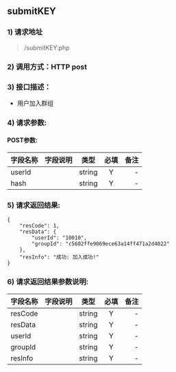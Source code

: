

## submitKEY

### 1) 请求地址

> /submitKEY.php

### 2) 调用方式：HTTP post

### 3) 接口描述：

* 用户加入群组

### 4) 请求参数:


#### POST参数:
|字段名称       |字段说明         |类型            |必填            |备注     |
| -------------|:--------------:|:--------------:|:--------------:| ------:|
|userId||string|Y|-|
|hash||string|Y|-|



### 5) 请求返回结果:

```
{
    "resCode": 1,
    "resData": {
        "userId": "10010",
        "groupId": "c5602ffe9069ece63a14ff471a2d4022"
    },
    "resInfo": "成功: 加入成功!"
}
```


### 6) 请求返回结果参数说明:
|字段名称       |字段说明         |类型            |必填            |备注     |
| -------------|:--------------:|:--------------:|:--------------:| ------:|
|resCode||string|Y|-|
|resData||string|Y|-|
|userId||string|Y|-|
|groupId||string|Y|-|
|resInfo||string|Y|-|

